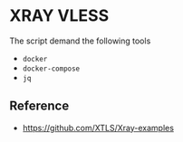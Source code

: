 # XRAY VLESS

The script demand the following tools

- `docker`
- `docker-compose`
- `jq`

## Reference

- <https://github.com/XTLS/Xray-examples>
